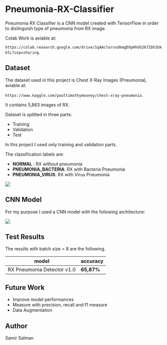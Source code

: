 # Pneumonia-RX-Classifier
Pneumonia RX Classifier is a CNN model created with TensorFlow in order to distinguish type of pneumonia from RX image. 

Colab Work is aviable at: 

```https://colab.research.google.com/drive/1qAAclorvsUkmgDXpHhUG267Ibh3UkblL?usp=sharing```.

## Dataset
The dataset used in this project is Chest X-Ray Images (Pneumonia), aviable at: 

```https://www.kaggle.com/paultimothymooney/chest-xray-pneumonia```.

It contains 5,863 images of RX.

Dataset is splitted in three parts:
- Training
- Validation
- Test

In this project I used only training and validation parts. 

The classification labels are:

- **NORMAL** : RX without pneumonia
- **PNEUMONIA_BACTERIA**: RX with Bacteria Pneumonia
- **PNEUMONIA_VIRUS**: RX with Virus Pneumonia

<img src="https://i.imgur.com/jZqpV51.png"/>


## CNN Model

For my purpose I used a CNN model with the following architecture:

<img src="https://github.com/samirsalman/Pneumonia-RX-Classifier/blob/main/arch.PNG"/>


## Test Results

The results with batch size = 8 are the following.

model  | accuracy 
--|--
RX Pneumonia Detector v1.0  | **65,87%** 


## Future Work

- Improve model performances
- Measure with precision, recall and f1 measure
- Data Augmentation


## Author

Samir Salman



